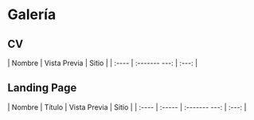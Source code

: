 # Galería

## CV

| Nombre | Vista  Previa | Sitio |
| :----  | :------- ---: | :---: |

## Landing Page

| Nombre | Título | Vista  Previa | Sitio |
| :----  | :----- | :------- ---: | :---: |

